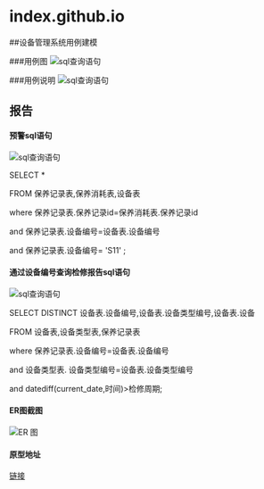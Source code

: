 # index.github.io
##设备管理系统用例建模
     
###用例图
![sql查询语句](http://h.hiphotos.baidu.com/image/pic/item/1ad5ad6eddc451dac662b038befd5266d1163248.jpg)
      
###用例说明
![sql查询语句](http://c.hiphotos.baidu.com/image/pic/item/314e251f95cad1c88d3e4ef4773e6709c83d515f.jpg)
           
           
           
           
           
           
## 报告
#### 预警sql语句
![sql查询语句](http://f.hiphotos.baidu.com/image/pic/item/4ec2d5628535e5dd22552b397ec6a7efcf1b62df.jpg)
    
    
SELECT * 
      
FROM 保养记录表,保养消耗表,设备表
         
where 保养记录表.保养记录id=保养消耗表.保养记录id
        
and 保养记录表.设备编号=设备表.设备编号
          
and 保养记录表.设备编号= 'S11' ;
           
#### 通过设备编号查询检修报告sql语句
![sql查询语句](http://c.hiphotos.baidu.com/image/pic/item/91ef76c6a7efce1b5752462ca751f3deb58f65df.jpg)
          
SELECT DISTINCT 设备表.设备编号,设备表.设备类型编号,设备表.设备
       
FROM 设备表,设备类型表,保养记录表
          
where 保养记录表.设备编号=设备表.设备编号
         
and 设备类型表. 设备类型编号=设备表.设备类型编号
          
and datediff(current_date,时间)>检修周期;
      
#### ER图截图
![ER 图](http://f.hiphotos.baidu.com/image/pic/item/4afbfbedab64034f557037e0a7c379310b551d92.jpg)
          
#### 原型地址
[链接](http://r1q5al.axshare.com)





